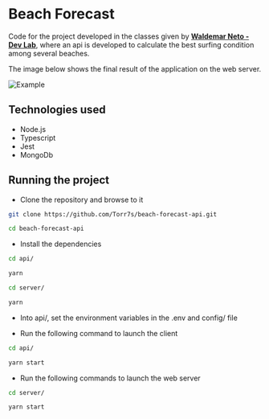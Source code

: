 # Beach Forecast

Code for the project developed in the classes given by **[Waldemar Neto - Dev Lab](https://youtube.com/playlist?list=PLz_YTBuxtxt6_Zf1h-qzNsvVt46H8ziKh)**, where an api is developed to calculate the best surfing condition among several beaches. 

The image below shows the final result of the application on the web server.

![Example](https://i.imgur.com/oPDl6NX.png)
## Technologies used

- Node.js
- Typescript
- Jest
- MongoDb


## Running the project

- Clone the repository and browse to it
```bash
git clone https://github.com/Torr7s/beach-forecast-api.git

cd beach-forecast-api
```

- Install the dependencies
```bash
cd api/ 

yarn
```

```bash
cd server/

yarn
```

- Into api/, set the environment variables in the .env and config/ file

- Run the following command to launch the client 
```bash
cd api/

yarn start
```

- Run the following commands to launch the web server 
```bash
cd server/

yarn start
```
